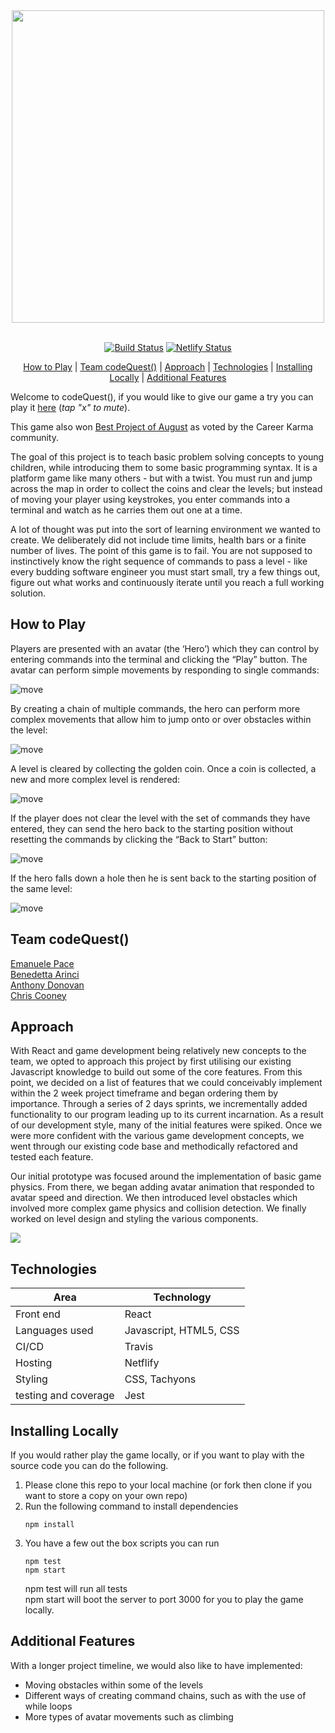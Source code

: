 <div align="center">
<img src="./public/codequest_title.png" width="500px">
<br><br>

[![Build Status](https://travis-ci.com/ChrisCooney05/codeQuest.svg?branch=master)](https://travis-ci.com/ChrisCooney05/codeQuest)
[![Netlify Status](https://api.netlify.com/api/v1/badges/e2dd292d-0968-4564-b990-02ce06425514/deploy-status)](https://app.netlify.com/sites/lets-codequest/deploys)

[How to Play](#how-to-play) | [Team codeQuest()](<#Team-codeQuest()>) | [Approach](#approach) | [Technologies](#technologies) | [Installing Locally](#installing-locally) | [Additional Features](#additional-features)

</div>

Welcome to codeQuest(), if you would like to give our game a try you can play it [here](https://lets-codequest.netlify.app/play) (_tap "x" to mute_).

This game also won [Best Project of August](https://careerkarma.com/discussions/projects/codequest-174/) as voted by the Career Karma community.

The goal of this project is to teach basic problem solving concepts to young children, while introducing them to some basic programming syntax. It is a platform game like many others - but with a twist. You must run and jump across the map in order to collect the coins and clear the levels; but instead of moving your player using keystrokes, you enter commands into a terminal and watch as he carries them out one at a time.

A lot of thought was put into the sort of learning environment we wanted to create. We deliberately did not include time limits, health bars or a finite number of lives. The point of this game is to fail. You are not supposed to instinctively know the right sequence of commands to pass a level - like every budding software engineer you must start small, try a few things out, figure out what works and continuously iterate until you reach a full working solution.

## How to Play

Players are presented with an avatar (the ‘Hero’) which they can control by entering commands into the terminal and clicking the “Play” button. The avatar can perform simple movements by responding to single commands:

![move](./public/single.gif)

By creating a chain of multiple commands, the hero can perform more complex movements that allow him to jump onto or over obstacles within the level:

![move](./public/combo.gif)

A level is cleared by collecting the golden coin. Once a coin is collected, a new and more complex level is rendered:

![move](./public/clearing.gif)

If the player does not clear the level with the set of commands they have entered, they can send the hero back to the starting position without resetting the commands by clicking the “Back to Start” button:

![move](./public/reset.gif)

If the hero falls down a hole then he is sent back to the starting position of the same level:

![move](./public/falling.gif)

## Team codeQuest()

[Emanuele Pace](https://github.com/Emanuele-20)<br/>
[Benedetta Arinci](https://github.com/BeneArinci)<br/>
[Anthony Donovan](https://github.com/ad13380)<br/>
[Chris Cooney](https://github.com/ChrisCooney05)<br/>

## Approach

With React and game development being relatively new concepts to the team, we opted to approach this project by first utilising our existing Javascript knowledge to build out some of the core features. From this point, we decided on a list of features that we could conceivably implement within the 2 week project timeframe and began ordering them by importance. Through a series of 2 days sprints, we incrementally added functionality to our program leading up to its current incarnation.
As a result of our development style, many of the initial features were spiked. Once we were more confident with the various game development concepts, we went through our existing code base and methodically refactored and tested each feature.

Our initial prototype was focused around the implementation of basic game physics. From there, we began adding avatar animation that responded to avatar speed and direction. We then introduced level obstacles which involved more complex game physics and collision detection. We finally worked on level design and styling the various components.

<img src="./public/prototyping.png">

## Technologies

| Area                 | Technology             |
| -------------------- | ---------------------- |
| Front end            | React                  |
| Languages used       | Javascript, HTML5, CSS |
| CI/CD                | Travis                 |
| Hosting              | Netflify               |
| Styling              | CSS, Tachyons          |
| testing and coverage | Jest                   |

## Installing Locally

If you would rather play the game locally, or if you want to play with the source code you can do the following.

1. Please clone this repo to your local machine (or fork then clone if you want to store a copy on your own repo)
2. Run the following command to install dependencies <br/>
   ```
   npm install
   ```
3. You have a few out the box scripts you can run
   ```
   npm test
   npm start
   ```
   npm test will run all tests <br/>
   npm start will boot the server to port 3000 for you to play the game locally.

## Additional Features

With a longer project timeline, we would also like to have implemented:

- Moving obstacles within some of the levels
- Different ways of creating command chains, such as with the use of while loops
- More types of avatar movements such as climbing
